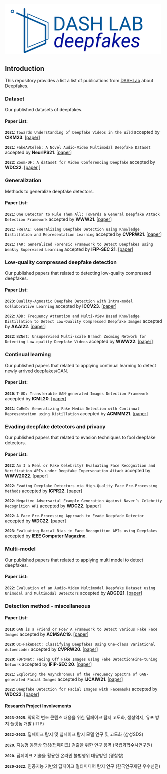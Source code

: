 <img src="asset/icon.png" title="Logo" width="500" />

## Introduction

This repository provides a list a list of publications from [DASHLab](https://dash-lab.github.io/) about Deepfakes.

### Dataset
Our published datasets of deepfakes.

#### Paper List:
**`2021`**: `Towards Understanding of Deepfake Videos in the Wild` accepted by **CIKM23**. [[paper](https://dash-lab.github.io/Publications/)]

**`2021`**: `FakeAVCeleb: A Novel Audio-Video Multimodal Deepfake Dataset` accepted by **NeurIPS21**. [[paper](https://arxiv.org/abs/2108.05080)]


**`2022`**: `Zoom-DF: A dataset for Video Conferencing Deepfake` accepted by **WDC22**. [[paper](https://dl.acm.org/doi/abs/10.1145/3494109.3527195) ]

### Generalization
Methods to generalize deepfake detectors.

#### Paper List:


**`2021`**: `One Detector to Rule Them All: Towards a General Deepfake Attack Detection Framework` accepted by **WWW21**. [[paper](https://dl.acm.org/doi/abs/10.1145/3442381.3449809)]

**`2021`**: `FReTAL: Generalizing Deepfake Detection using Knowledge Distillation and Representation Learning` accepted by **CVPRW21**. [[paper](https://openaccess.thecvf.com/content/CVPR2021W/WMF/html/Kim_FReTAL_Generalizing_Deepfake_Detection_Using_Knowledge_Distillation_and_Representation_Learning_CVPRW_2021_paper.html)]

**`2021`**: `TAR: Generalized Forensic Framework to Detect Deepfakes using Weakly Supervised Learning` accepted by **IFIP-SEC 21**. [[paper](https://arxiv.org/abs/2105.06117)]

### Low-quality compressed deepfake detection
Our published papers that related to detecting low-quality compressed deepfakes.

#### Paper List:
**`2023`**: `Quality-Agnostic Deepfake Detection with Intra-model Collaborative Learning` accepted by **ICCV23**. [[paper](https://dash-lab.github.io/Publications/)]

**`2022`**: `ADD: Frequency Attention and Multi-View Based Knowledge Distillation to Detect Low-Quality Compressed Deepfake Images` accepted by **AAAI22**. [[paper](https://ojs.aaai.org/index.php/AAAI/article/view/19886)]

**`2022`**: `BZNet: Unsupervised Multi-scale Branch Zooming Network for Detecting Low-quality Deepfake Videos` accepted by **WWW22**. [[paper](https://dl.acm.org/doi/abs/10.1145/3485447.3512245)]



### Continual learning
Our published papers that related to applying continual learning to detect newly arrived deepfakes/GAN.

#### Paper List:

**`2020`**: `T-GD: Transferable GAN-generated Images Detection Framework` accepted by **ICML20**. [[paper](https://arxiv.org/abs/2008.04115)]

**`2021`**: `CoReD: Generalizing Fake Media Detection with Continual Representation using Distillation` accepted by **ACMMM21**. [[paper](https://arxiv.org/abs/2107.02408)]


### Evading deepfake detectors and privacy
Our published papers that related to evasion techniques to fool deepfake detectors.

#### Paper List:

**`2022`**: `Am I a Real or Fake Celebrity? Evaluating Face Recognition and Verification APIs under Deepfake Impersonation Attack` accepted by **WWW2022**. [[paper](https://arxiv.org/abs/2103.00847)]

**`2022`**: `Evading Deepfake Detectors via High-Quality Face Pre-Processing Methods` accepted by **ICPR22**. [[paper](https://ieeexplore.ieee.org/document/9956520)]

**`2022`**: `Negative Adversarial Example Generation Against Naver’s Celebrity Recognition API` accepted by **WDC22**. [[paper](https://dl.acm.org/doi/abs/10.1145/3494109.3527193)]

**`2022`**: `A Face Pre-Processing Approach to Evade Deepfade Detector` accepted by **WDC22**. [[paper](https://dl.acm.org/doi/10.1145/3494109.3527190)]

**`2023`**: `Evaluating Racial Bias in Face Recognition APIs using Deepfakes` accepted by **IEEE Computer Magazine**. 


### Multi-model
Our published papers that related to  applying multi model to detect deepfakes.

#### Paper List:

**`2022`**: `Evaluation of an Audio-Video Multimodal Deepfake Dataset using Unimodal and Multimodal Detectors` accepted by **ADGD21**. [[paper](https://arxiv.org/abs/2109.02993)]


### Detection method - miscellaneous


#### Paper List:

**`2019`**: `GAN is a Friend or Foe? A Framework to Detect Various Fake Face Images` accepted by **ACMSAC19**. [[paper](https://dl.acm.org/doi/10.1145/3297280.3297410)]


**`2020`**: `OC-FakeDect: Classifying Deepfakes Using One-class Variational Autoencoder` accepted by **CVPRW20**. [[paper](https://openaccess.thecvf.com/content_CVPRW_2020/papers/w39/Khalid_OC-FakeDect_Classifying_Deepfakes_Using_One-Class_Variational_Autoencoder_CVPRW_2020_paper.pdf)]

**`2020`**: `FDFtNet: Facing Off Fake Images using Fake DetectionFine-tuning Network`  accepted by **IFIP-SEC 20**. [[paper](https://arxiv.org/abs/2001.01265)]

**`2021`**: `Exploring the Asynchronous of the Frequency Spectra of GAN-generated Facial Images` accepted by **IJCAIW21**. [[paper](https://arxiv.org/abs/2112.08050)]


**`2022`**: `Deepfake Detection for Facial Images with Facemasks` accepted by **WDC22**. [[paper](https://arxiv.org/abs/2202.11359)]




#### Research Project Involvements

**`2023-2025`**. 악의적 변조 콘텐츠 대응을 위한 딥페이크 탐지 고도화, 생성억제, 유포 방지 플랫폼 개발 (IITP)

**`2022-2023`**. 딥페이크 탐지 및 칩페이크 탐지 모델 연구 및 고도화 (삼성SDS)

**`2020`**. 지능형 동영상 합성(딥페이크) 검출을 위한 연구 용역 (국립과학수사연구원)

**`2020`**. 딥페이크 기술을 활용한  온라인 불법행위 대응방안 (경찰청)

**`2020-2022`**. 인공지능 기반의 딥페이크 멀티미디어 탐지 연구 (한국연구재단 우수신진)





